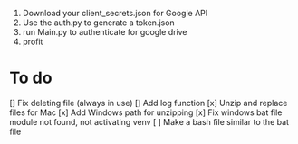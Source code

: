 1. Download your client_secrets.json for Google API
2. Use the auth.py to generate a token.json
3. run Main.py to authenticate for google drive
4. profit

# To do
[] Fix deleting file (always in use)
[] Add log function
[x] Unzip and replace files for Mac
[x] Add Windows path for unzipping
[x] Fix windows bat file module not found, not activating venv
[ ] Make a bash file similar to the bat file 